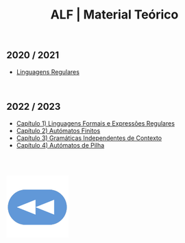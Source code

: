 <h1 style="text-align: center;">ALF | Material Teórico</h1>

<br>

## 2020 / 2021
* [Linguagens Regulares](Linguagens%20Regulares.pdf)

<br>

## 2022 / 2023
* [Capítulo 1) Linguagens Formais e Expressões Regulares](slides_ALF2223.pdf)
* [Capítulo 2) Autómatos Finitos](slides_ALF2223_cap2.pdf)
* [Capítulo 3) Gramáticas Independentes de Contexto](slides_ALF2223_cap3.pdf)
* [Capítulo 4) Autómatos de Pilha](slides_ALF2223_cap4.pdf)

<br><br>

[![retroceder](https://raw.githubusercontent.com/David81820/Recursos-LCC/main/Rewind.png)](https://david81820.github.io/Recursos-LCC/2ano/2sem/ALF)
